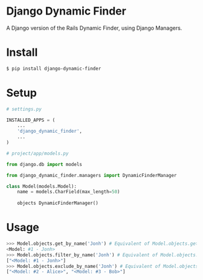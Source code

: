 Django Dynamic Finder
=====================
A Django version of the Rails Dynamic Finder, using Django Managers.


# Install
```sh
$ pip install django-dynamic-finder
```

# Setup
```python
# settings.py

INSTALLED_APPS = (
    ...
    'django_dynamic_finder',
    ...
)
```

```python
# project/app/models.py

from django.db import models

from django_dynamic_finder.managers import DynamicFinderManager

class Model(models.Model):
    name = models.CharField(max_length=50)
    
    objects DynamicFinderManager()
```
# Usage
```python
>>> Model.objects.get_by_name('Jonh') # Equivalent of Model.objects.get(name='Jonh')
<Model: #1 - Jonh>
>>> Model.objects.filter_by_name('Jonh') # Equivalent of Model.objects.filter(name='Jonh')
["<Model: #1 - Jonh>"]
>>> Model.objects.exclude_by_name('Jonh') # Equivalent of Model.objects.exclude(name='Jonh')
["<Model: #2 - Alice>", "<Model: #3 - Bob>"]
```
